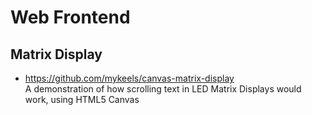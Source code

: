 # Web Frontend

## Matrix Display

- <https://github.com/mykeels/canvas-matrix-display> \
  A demonstration of how scrolling text in LED Matrix Displays would work, using HTML5 Canvas
